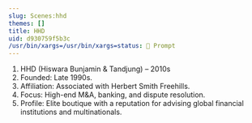 ```yaml
---
slug: Scenes:hhd
themes: []
title: HHD
uid: d930759f5b3c
/usr/bin/xargs=/usr/bin/xargs=status: 💬 Prompt
---
```

1. HHD (Hiswara Bunjamin & Tandjung) – 2010s
2. Founded: Late 1990s.
4. Affiliation: Associated with Herbert Smith Freehills.
6. Focus: High-end M&A, banking, and dispute resolution.
8. Profile: Elite boutique with a reputation for advising global financial institutions and multinationals.
